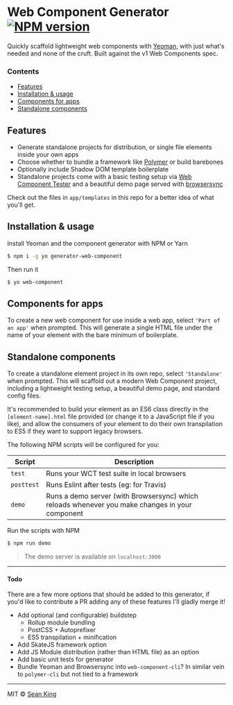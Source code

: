 # Web Component Generator [![NPM version][npm-badge]][npm-url]

Quickly scaffold lightweight web components with [Yeoman][yeoman], with just what's needed and none of the cruft. Built against the v1 Web Components spec.

### Contents

<!-- MarkdownTOC -->

- [Features](#features)
- [Installation & usage](#installation--usage)
- [Components for apps](#components-for-apps)
- [Standalone components](#standalone-components)

## Features

- Generate standalone projects for distribution, or single file elements inside your own apps
- Choose whether to bundle a framework like [Polymer][polymer] or build barebones
- Optionally include Shadow DOM template boilerplate
- Standalone projects come with a basic testing setup via [Web Component Tester][wct] and a beautiful demo page served with [browsersync][browsersync]

Check out the files in `app/templates` in this repo for a better idea of what you'll get.

## Installation & usage

Install Yeoman and the component generator with NPM or Yarn

```sh
$ npm i -g yo generator-web-component
```

Then run it

```sh
$ yo web-component
```

## Components for apps

To create a new web component for use inside a web app, select `'Part of an app'` when prompted. This will generate a single HTML file under the name of your element with the bare minimum of boilerplate.

## Standalone components

To create a standalone element project in its own repo, select `'Standalone'` when prompted. This will scaffold out a modern Web Component project, including a lightweight testing setup, a beautiful demo page, and standard config files.

It's recommended to build your element as an ES6 class directly in the `[element-name].html` file provided (or change it to a JavaScript file if you like), and allow the consumers of your element to do their own transpilation to ES5 if they want to support legacy browsers.

The following NPM scripts will be configured for you:

Script     | Description                                                                                                           
---------- | -----------                                                                                                           
`test`     | Runs your WCT test suite in local browsers                                                                            
`posttest` | Runs Eslint after tests (eg: for Travis)                                                                              
`demo`     | Runs a demo server (with Browsersync) which reloads whenever you make changes in your component

Run the scripts with NPM

```sh
$ npm run demo
```

> The demo server is available on `localhost:3000`

***

#### Todo

There are a few more options that should be added to this generator, if you'd like to contribute a PR adding any of these features I'll gladly merge it!

- Add optional (and configurable) buildstep
    - Rollup module bundling
    - PostCSS + Autoprefixer 
    - ES5 transpilation + minification 
- Add SkateJS framework option
- Add JS Module distribution (rather than HTML file) as an option
- Add basic unit tests for generator
- Bundle Yeoman and Browsersync into `web-component-cli`? In similar vein to `polymer-cli` but not tied to a framework


***

MIT © [Sean King](https://twitter.com/seaneking)

[npm-badge]: https://img.shields.io/npm/v/generator-web-component.svg
[npm-url]: https://npmjs.org/package/generator-web-component

[yeoman]: http://yeoman.io
[polymer]: https://polymer-project.org
[wct]: https://github.com/Polymer/web-component-tester
[browsersync]: http://browsersync.io/

